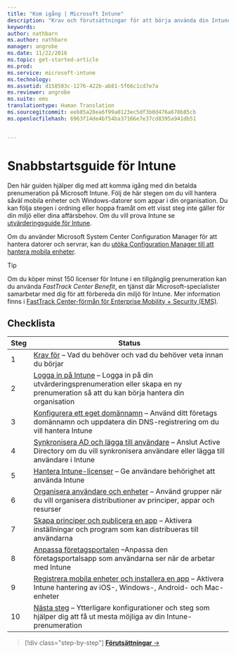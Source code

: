 ```yaml
---
title: "Kom igång | Microsoft Intune"
description: "Krav och förutsättningar för att börja använda din Intune-prenumeration"
keywords: 
author: nathbarn
ms.author: nathbarn
manager: angrobe
ms.date: 11/22/2016
ms.topic: get-started-article
ms.prod: 
ms.service: microsoft-intune
ms.technology: 
ms.assetid: d158503c-1276-422b-ab81-5f66c1cd7e7a
ms.reviewer: angrobe
ms.suite: ems
translationtype: Human Translation
ms.sourcegitcommit: eeb85a28ea6f99a0123ec5df3b0d476a678b85cb
ms.openlocfilehash: 6963f14de4bf54ba37166e7e37cd8395a941db51


---
```



# <a name="intune-quick-start-guide"></a>Snabbstartsguide för Intune
Den här guiden hjälper dig med att komma igång med din betalda prenumeration på Microsoft Intune. Följ de här stegen om du vill hantera såväl mobila enheter och Windows-datorer som appar i din organisation. Du kan följa stegen i ordning eller hoppa framåt om ett visst steg inte gäller för din miljö eller dina affärsbehov. Om du vill prova Intune se [utvärderingsguide för Intune](/intune/understand-explore/get-started-with-a-30-day-trial-of-microsoft-intune).  

Om du använder Microsoft System Center Configuration Manager för att hantera datorer och servrar, kan du [utöka Configuration Manager till att hantera mobila enheter](https://docs.microsoft.com/sccm/mdm/understand/choose-between-standalone-intune-and-hybrid-mobile-device-management).

>[!TIP]
>Om du köper minst 150 licenser för Intune i en tillgänglig prenumeration kan du använda *FastTrack Center Benefit*, en tjänst där Microsoft-specialister samarbetar med dig för att förbereda din miljö för Intune. Mer information finns i [FastTrack Center-förmån för Enterprise Mobility + Security (EMS)](https://docs.microsoft.com/enterprise-mobility-security/Solutions/enterprise-mobility-fasttrack-program).

## <a name="checklist"></a>Checklista

| Steg | Status  |
| ------------- |-------------|
| 1  | [Krav för](what-to-know-before-you-start-microsoft-intune.md) – Vad du behöver och vad du behöver veta innan du börjar|
| 2 |  [Logga in på Intune](start-with-a-paid-subscription-to-microsoft-intune-step-1.md) – Logga in på din utvärderingsprenumeration eller skapa en ny prenumeration så att du kan börja hantera din organisation   |  
| 3 | [Konfigurera ett eget domännamn](start-with-a-paid-subscription-to-microsoft-intune-step-2.md) – Använd ditt företags domännamn och uppdatera din DNS-registrering om du vill hantera Intune   |
| 4 | [Synkronisera AD och lägga till användare](start-with-a-paid-subscription-to-microsoft-intune-step-3.md) – Anslut Active Directory om du vill synkronisera användare eller lägga till användare i Intune  |
| 5 | [Hantera Intune-licenser](start-with-a-paid-subscription-to-microsoft-intune-step-4.md) – Ge användare behörighet att använda Intune|
| 6 | [Organisera användare och enheter](start-with-a-paid-subscription-to-microsoft-intune-step-5.md) – Använd grupper när du vill organisera distributioner av principer, appar och resurser |
| 7 | [Skapa principer och publicera en app](start-with-a-paid-subscription-to-microsoft-intune-step-6.md) – Aktivera inställningar och program som kan distribueras till användarna |
| 8 | [Anpassa företagsportalen](start-with-a-paid-subscription-to-microsoft-intune-step-7.md) –Anpassa den företagsportalsapp som användarna ser när de arbetar med Intune  |
| 9 | [Registrera mobila enheter och installera en app](start-with-a-paid-subscription-to-microsoft-intune-step-8.md) – Aktivera Intune hantering av iOS-, Windows-, Android- och Mac-enheter |
|10 | [Nästa steg](post-configuration-tasks.md) – Ytterligare konfigurationer och steg som hjälper dig att få ut mesta möjliga av din Intune-prenumeration|


>[!div class="step-by-step"]
[**Förutsättningar** &rarr;](what-to-know-before-you-start-microsoft-intune.md)



<!--HONumber=Nov16_HO5-->


